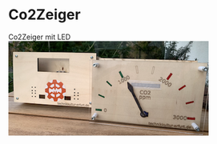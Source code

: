 # Co2Zeiger
Co2Zeiger mit LED 
![Die Anzeige](https://github.com/fpf2000/Co2Zeiger/blob/main/bilder/Co2AnzeigeFront_Back%20K.png)
